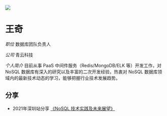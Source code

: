 ![](https://3306pai-1255499614.cos.ap-guangzhou.myqcloud.com/sz2021/%E7%8E%8B%E5%A5%87.jpg)

# 王奇

*职位*  数据库团队负责人

*公司* 青云科技

*个人简介* 目前从事 PaaS 中间件服务（Redis/MongoDB/ELK 等）开发工作，对 NoSQL 数据库有深入的研究以及丰富的二次开发经验，热衷对 NoSQL 数据库领域内的最新技术动态的学习，能够把握行业技术发展趋势。

## 分享

*  2021年深圳站分享 [《NoSQL 技术实践及未来展望》](http://hdxu.cn/FWy1R)
